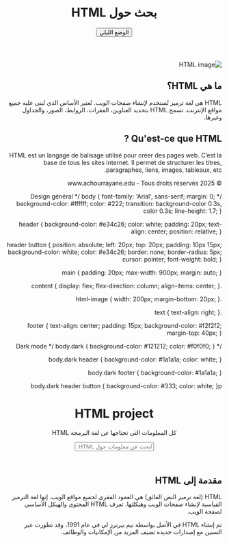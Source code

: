 <!DOCTYPE html>
<html lang="ar" dir="rtl">
<head>
  <meta charset="UTF-8">
  <meta name="viewport" content="width=device-width, initial-scale=1.0">
  <title>www.achourrayane.edu</title>
  <link rel="stylesheet" href="style.css">
</head>
<body>
  <header>
    <h1>بحث حول HTML</h1>
    <button id="toggle-theme">الوضع الليلي</button>
  </header>

  <main>
    <section class="content">
      <img src="https://www.htmlcsscolor.com/preview/gallery/000000.png" alt="HTML image" class="html-image">
      <div class="text">
        <h2>ما هي HTML؟</h2>
        <p>
          HTML هي لغة ترميز تُستخدم لإنشاء صفحات الويب. تُعتبر الأساس الذي تُبنى عليه جميع مواقع الإنترنت. تسمح HTML بتحديد العناوين، الفقرات، الروابط، الصور، والجداول وغيرها.
        </p>
        <h2>Qu'est-ce que HTML ?</h2>
        <p>
          HTML est un langage de balisage utilisé pour créer des pages web. C’est la base de tous les sites internet. Il permet de structurer les titres, paragraphes, liens, images, tableaux, etc.
        </p>
      </div>
    </section>
  </main>

  <footer>
    <p>&copy; 2025 www.achourrayane.edu - Tous droits réservés</p>
  </footer>

  <script>
    const btn = document.getElementById('toggle-theme');
    btn.onclick = () => {
      document.body.classList.toggle('dark');
      btn.textContent = document.body.classList.contains('dark') ? 'الوضع العادي' : 'الوضع الليلي';
    }
  </script>
</body>
</html>
/* Design général */
body {
  font-family: 'Arial', sans-serif;
  margin: 0;
  background-color: #ffffff;
  color: #222;
  transition: background-color 0.3s, color 0.3s;
  line-height: 1.7;
}

header {
  background-color: #e34c26;
  color: white;
  padding: 20px;
  text-align: center;
  position: relative;
}

header button {
  position: absolute;
  left: 20px;
  top: 20px;
  padding: 10px 15px;
  background-color: white;
  color: #e34c26;
  border: none;
  border-radius: 5px;
  cursor: pointer;
  font-weight: bold;
}

main {
  padding: 20px;
  max-width: 900px;
  margin: auto;
}

.content {
  display: flex;
  flex-direction: column;
  align-items: center;
}

.html-image {
  width: 200px;
  margin-bottom: 20px;
}

.text {
  text-align: right;
}

footer {
  text-align: center;
  padding: 15px;
  background-color: #f2f2f2;
  margin-top: 40px;
}

/* Dark mode */
body.dark {
  background-color: #121212;
  color: #f0f0f0;
}

body.dark header {
  background-color: #1a1a1a;
  color: white;
}

body.dark footer {
  background-color: #1a1a1a;
}

body.dark header button {
  background-color: #333;
  color: white;
}p
<!DOCTYPE html>
<html lang="ar" dir="rtl">
<head>
  <meta charset="UTF-8">
  <meta name="viewport" content="width=device-width, initial-scale=1.0">
  <title>HTML project</title>
  <link rel="stylesheet" href="style.css">
</head>
<body>
  <header>
    <h1>HTML project</h1>
    <p>كل المعلومات التي تحتاجها عن لغة البرمجة HTML</p>
    <input type="text" placeholder="ابحث عن معلومات حول HTML...">
  </header>

  <main>
    <section class="box">
      <h2>مقدمة إلى <span class="highlight">HTML</span></h2>
      <p>
        HTML (لغة ترميز النص الفائق) هي العمود الفقري لجميع مواقع الويب. إنها لغة الترميز القياسية لإنشاء صفحات الويب وهيكلتها.
        تعرف HTML المحتوى والهيكل الأساسي لصفحة الويب.
      </p>
      <p>
        تم إنشاء HTML في الأصل بواسطة تيم بيرنرز لي في عام 1991، وقد تطورت عبر السنين مع إصدارات جديدة تضيف المزيد من الإمكانيات والوظائف.
      </p>
    </section>
  </main>
</body>
</html>
